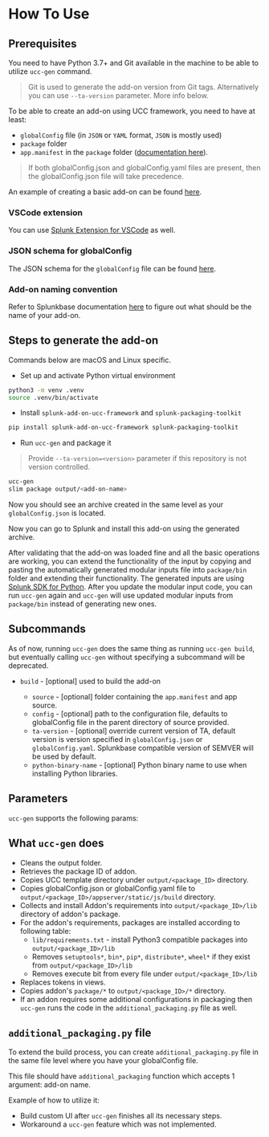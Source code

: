 # How To Use

## Prerequisites

You need to have Python 3.7+ and Git available in the machine to be able to utilize `ucc-gen` command.

> Git is used to generate the add-on version from Git tags. Alternatively you can use `--ta-version` parameter. More info below.

To be able to create an add-on using UCC framework, you need to have at least:

* `globalConfig` file (in `JSON` or `YAML` format, `JSON` is mostly used)
* `package` folder
* `app.manifest` in the `package` folder ([documentation here](https://dev.splunk.com/enterprise/reference/packagingtoolkit/pkgtoolkitappmanifest/)).

> If both globalConfig.json and globalConfig.yaml files are present, then the globalConfig.json file will take precedence.

An example of creating a basic add-on can be found [here](example.md).

### VSCode extension

You can use [Splunk Extension for VSCode](https://marketplace.visualstudio.com/items?itemName=Splunk.splunk) as well.

### JSON schema for globalConfig

The JSON schema for the `globalConfig` file can be found
[here](https://github.com/splunk/addonfactory-ucc-base-ui/blob/main/src/main/webapp/schema/schema.json).

### Add-on naming convention

Refer to Splunkbase documentation 
[here](https://dev.splunk.com/enterprise/docs/releaseapps/splunkbase/namingguidelines/) 
to figure out what should be the name of your add-on.

## Steps to generate the add-on

Commands below are macOS and Linux specific.

* Set up and activate Python virtual environment

```bash
python3 -m venv .venv
source .venv/bin/activate
```

* Install `splunk-add-on-ucc-framework` and `splunk-packaging-toolkit`

```bash
pip install splunk-add-on-ucc-framework splunk-packaging-toolkit
```

* Run `ucc-gen` and package it

> Provide `--ta-version=<version>` parameter if this repository is not version controlled.

```bash
ucc-gen
slim package output/<add-on-name>
```

Now you should see an archive created in the same level as your 
`globalConfig.json` is located.

Now you can go to Splunk and install this add-on using the generated archive.

After validating that the add-on was loaded fine and all the basic operations 
are working, you can extend the functionality of the input by copying and 
pasting the automatically generated modular inputs file into `package/bin` 
folder and extending their functionality. The generated inputs are using 
[Splunk SDK for Python](https://github.com/splunk/splunk-sdk-python). After you
update the modular input code, you can run `ucc-gen` again and `ucc-gen` will 
use updated modular inputs from `package/bin` instead of generating new ones.

## Subcommands

As of now, running `ucc-gen` does the same thing as running `ucc-gen build`, 
but eventually calling `ucc-gen` without specifying a subcommand will be 
deprecated. 

* `build` - [optional] used to build the add-on 

    * `source` - [optional] folder containing the `app.manifest` and app 
        source.
    * `config` - [optional] path to the configuration file, defaults to
        globalConfig file in the parent directory of source provided.
    * `ta-version` - [optional] override current version of TA, default
        version is version specified in `globalConfig.json` or `globalConfig.yaml`. 
        Splunkbase compatible version of SEMVER will be used by default.
    * `python-binary-name` - [optional] Python binary name to use when
        installing Python libraries.

## Parameters

`ucc-gen` supports the following params:



## What `ucc-gen` does

* Cleans the output folder.
* Retrieves the package ID of addon.
* Copies UCC template directory under `output/<package_ID>` directory.
* Copies globalConfig.json or globalConfig.yaml file to
    `output/<package_ID>/appserver/static/js/build` directory.
* Collects and install Addon's requirements into
    `output/<package_ID>/lib` directory of addon's package.
* For the addon's requirements, packages are installed according to
    following table:
    * `lib/requirements.txt` - install Python3 compatible packages into
        `output/<package_ID>/lib`
    * Removes `setuptools*`, `bin*`, `pip*`, `distribute*`, `wheel*` if 
        they exist from `output/<package_ID>/lib`
    * Removes execute bit from every file under `output/<package_ID>/lib`
* Replaces tokens in views.
* Copies addon's `package/*` to `output/<package_ID>/*` directory.
* If an addon requires some additional configurations in packaging
    then `ucc-gen` runs the code in the `additional_packaging.py` file as well.

## `additional_packaging.py` file

To extend the build process, you can create `additional_packaging.py` file in the same file level where you have your globalConfig file.

This file should have `additional_packaging` function which accepts 1 argument: add-on name.

Example of how to utilize it:

* Build custom UI after `ucc-gen` finishes all its necessary steps.
* Workaround a `ucc-gen` feature which was not implemented.
